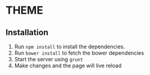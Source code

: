 # THEME

## Installation

 1) Run `npm install` to install the dependencies.
 2) Run `bower install` to fetch the bower dependencies
 3) Start the server using `grunt`
 4) Make changes and the page will live reload

